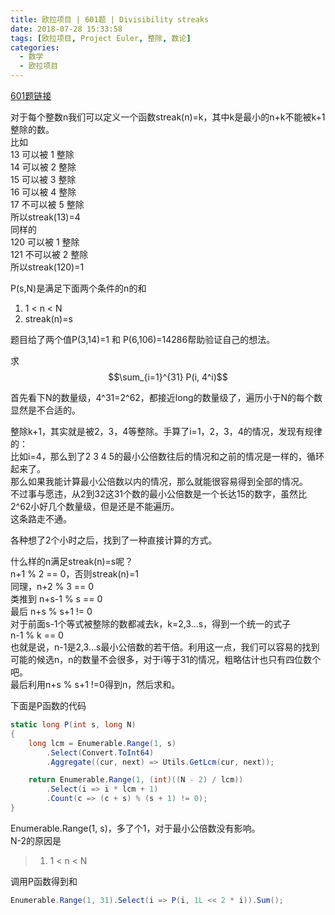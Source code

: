 ```yaml
---
title: 欧拉项目 | 601题 | Divisibility streaks
date: 2018-07-28 15:33:58
tags: [欧拉项目, Project Euler, 整除, 数论]
categories:
  - 数学
  - 欧拉项目
---
```

[601题链接](https://projecteuler.net/problem=601 "Problem 601 - Project Euler")

对于每个整数n我们可以定义一个函数streak(n)=k，其中k是最小的n+k不能被k+1整除的数。  
比如  
13 可以被 1 整除  
14 可以被 2 整除  
15 可以被 3 整除  
16 可以被 4 整除  
17 不可以被 5 整除  
所以streak(13)=4  
同样的  
120 可以被 1 整除  
121 不可以被 2 整除  
所以streak(120)=1  

P(s,N)是满足下面两个条件的n的和  
1. 1 < n < N  
2. streak(n)=s  

题目给了两个值P(3,14)=1 和 P(6,106)=14286帮助验证自己的想法。

求$$\sum_{i=1}^{31} P(i, 4^i)$$  

首先看下N的数量级，4^31=2^62，都接近long的数量级了，遍历小于N的每个数显然是不合适的。

整除k+1，其实就是被2，3，4等整除。手算了i=1，2，3，4的情况，发现有规律的：  
比如i=4，那么到了2 3 4 5的最小公倍数往后的情况和之前的情况是一样的，循环起来了。  
那么如果我能计算最小公倍数以内的情况，那么就能很容易得到全部的情况。  
不过事与愿违，从2到32这31个数的最小公倍数是一个长达15的数字，虽然比2^62小好几个数量级，但是还是不能遍历。  
这条路走不通。  

各种想了2个小时之后，找到了一种直接计算的方式。  

什么样的n满足streak(n)=s呢？  
n+1 % 2 == 0，否则streak(n)=1  
同理，n+2 % 3 == 0  
类推到 n+s-1 % s == 0  
最后 n+s % s+1 != 0  
对于前面s-1个等式被整除的数都减去k，k=2,3...s，得到一个统一的式子  
n-1 % k == 0  
也就是说，n-1是2,3...s最小公倍数的若干倍。利用这一点，我们可以容易的找到可能的候选n，n的数量不会很多，对于i等于31的情况，粗略估计也只有四位数个吧。  
最后利用n+s % s+1 !=0得到n，然后求和。

下面是P函数的代码
``` csharp
static long P(int s, long N)
{
    long lcm = Enumerable.Range(1, s)
        .Select(Convert.ToInt64)
        .Aggregate((cur, next) => Utils.GetLcm(cur, next));

    return Enumerable.Range(1, (int)((N - 2) / lcm))
        .Select(i => i * lcm + 1)
        .Count(c => (c + s) % (s + 1) != 0);
}
```
Enumerable.Range(1, s)，多了个1，对于最小公倍数没有影响。  
N-2的原因是
> 1. 1 < n < N  

调用P函数得到和
``` csharp
Enumerable.Range(1, 31).Select(i => P(i, 1L << 2 * i)).Sum();
```
